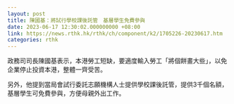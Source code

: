 ```yaml
---
layout: post
title: 陳國基：將試行學校課後託管　基層學生免費參與
date: 2023-06-17 12:30:02.000000000 +08:00
link: https://news.rthk.hk/rthk/ch/component/k2/1705226-20230617.htm
categories: rthk
---
```


政務司司長陳國基表示，本港勞工短缺，要適度輸入勞工「將個餅畫大些」，以免企業停止投資本港，整體一齊受苦。

另外，他提到當局會試行委託志願機構人士提供學校課後託管，提供3千個名額，基層學生可免費參與，方便母親外出工作。
